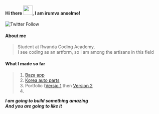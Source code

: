 #### Hi there <img src="https://raw.githubusercontent.com/MartinHeinz/MartinHeinz/master/wave.gif" width="30px">, I am irumva anselme!

![Twitter Follow](https://img.shields.io/twitter/follow/officialanselme?style=social)

#### About me
> Student at Rwanda Coding Academy, <br/>
> I see coding as an artform, so I am among the artisans in this field

#### What I made so far
> 1. [Baza app](https://bazapp.tk)
> 2. [Korea auto parts](https://korea-auto-parts-web.vercel.app)
> 3. Portfolio ([Versio 1](http://irumvanselme.cf) then  [Version 2](https://irumvanselme.github.io)
> 3. 

***I am going to build something amazing* <br/>
*And you are going to like it***
